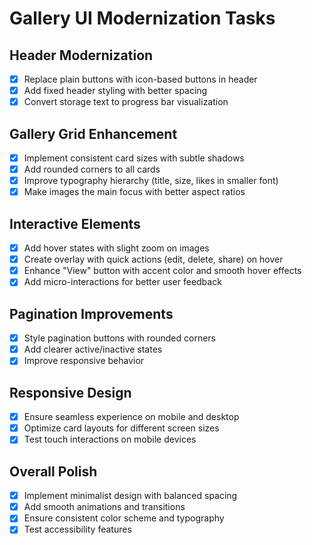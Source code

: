 # Gallery UI Modernization Tasks

## Header Modernization

-   [x] Replace plain buttons with icon-based buttons in header
-   [x] Add fixed header styling with better spacing
-   [x] Convert storage text to progress bar visualization

## Gallery Grid Enhancement

-   [x] Implement consistent card sizes with subtle shadows
-   [x] Add rounded corners to all cards
-   [x] Improve typography hierarchy (title, size, likes in smaller font)
-   [x] Make images the main focus with better aspect ratios

## Interactive Elements

-   [x] Add hover states with slight zoom on images
-   [x] Create overlay with quick actions (edit, delete, share) on hover
-   [x] Enhance "View" button with accent color and smooth hover effects
-   [x] Add micro-interactions for better user feedback

## Pagination Improvements

-   [x] Style pagination buttons with rounded corners
-   [x] Add clearer active/inactive states
-   [x] Improve responsive behavior

## Responsive Design

-   [x] Ensure seamless experience on mobile and desktop
-   [x] Optimize card layouts for different screen sizes
-   [x] Test touch interactions on mobile devices

## Overall Polish

-   [x] Implement minimalist design with balanced spacing
-   [x] Add smooth animations and transitions
-   [x] Ensure consistent color scheme and typography
-   [x] Test accessibility features

